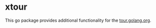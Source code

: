 # xtour

This go package provides additional functionality for the [tour.golang.org](https://tour.golang.org).